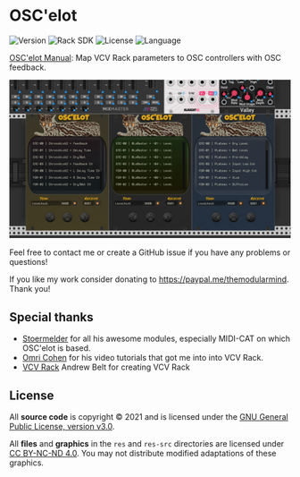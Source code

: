 # OSC'elot

<!-- Version and License Badges -->
![Version](https://img.shields.io/badge/version-0.0.1-green.svg?style=flat-square)
![Rack SDK](https://img.shields.io/badge/Rack--SDK-1.1.6-red.svg?style=flat-square)
![License](https://img.shields.io/badge/license-GPLv3-blue.svg?style=flat-square)
![Language](https://img.shields.io/badge/language-C++-yellow.svg?style=flat-square)  

[OSC'elot Manual](./docs/Oscelot.md): Map VCV Rack parameters to OSC controllers with OSC feedback.  

![Intro image](./docs/screenshot.png)

Feel free to contact me or create a GitHub issue if you have any problems or questions!  

If you like my work consider donating to https://paypal.me/themodularmind. Thank you!

## Special thanks

- [Stoermelder](https://library.vcvrack.com/?brand=stoermelder) for all his awesome modules, especially MIDI-CAT on which OSC'elot is based.
- [Omri Cohen](https://www.youtube.com/channel/UCuWKHSHTHMV_nVSeNH4gYAg) for his video tutorials that got me into into VCV Rack.
- [VCV Rack](https://vcvrack.com/) Andrew Belt for creating VCV Rack

## License

All **source code** is copyright © 2021 and is licensed under the [GNU General Public License, version v3.0](./LICENSE.txt).

All **files** and **graphics** in the `res` and `res-src` directories are licensed under [CC BY-NC-ND 4.0](https://creativecommons.org/licenses/by-nc-nd/4.0/). You may not distribute modified adaptations of these graphics.